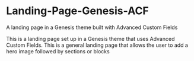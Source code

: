 # Landing-Page-Genesis-ACF
A landing page in a Genesis theme built with Advanced Custom Fields

This is a landing page set up in a Genesis theme that uses Advanced Custom Fields. This is a general landing page that allows the user to add a hero image followed by sections or blocks
